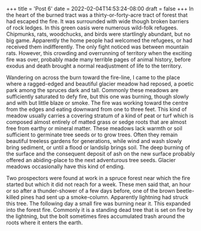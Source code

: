 +++
title = 'Post 6'
date = 2022-02-04T14:53:24-08:00
draft = false
+++
In the heart of the burned tract was a thirty-or-forty-acre tract of forest that had escaped the fire. It was surrounded with wide though broken barriers of rock ledges. In this green oasis were numerous wild-folk refugees. Chipmunks, rats, woodchucks, and birds were startlingly abundant, but no big game. Apparently the home people had welcomed the refugees, or had received them indifferently. The only fight noticed was between mountain rats. However, this crowding and overrunning of territory when the exciting fire was over, probably made many terrible pages of animal history, before exodus and death brought a normal readjustment of life to the territory.

Wandering on across the burn toward the fire-line, I came to the place where a ragged-edged and beautiful glacier meadow had reposed, a poetic park among the spruces dark and tall. Commonly these meadows are sufficiently saturated to defy fire, but this one was burning, though slowly and with but little blaze or smoke. The fire was working toward the centre from the edges and eating downward from one to three feet. This kind of meadow usually carries a covering stratum of a kind of peat or turf which is composed almost entirely of matted grass or sedge roots that are almost free from earthy or mineral matter. These meadows lack warmth or soil sufficient to germinate tree seeds or to grow trees. Often they remain beautiful treeless gardens for generations, while wind and wash slowly bring sediment, or until a flood or landslip brings soil. The deep burning of the surface and the consequent deposit of ash on the new surface probably offered an abiding-place to the next adventurous tree seeds. Glacier meadows occasionally have this kind of ending.

Two prospectors were found at work in a spruce forest near which the fire started but which it did not reach for a week. These men said that, an hour or so after a thunder-shower of a few days before, one of the brown beetle-killed pines had sent up a smoke-column. Apparently lightning had struck this tree. The following day a small fire was burning near it. This expanded into the forest fire. Commonly it is a standing dead tree that is set on fire by the lightning, but the bolt sometimes fires accumulated trash around the roots where it enters the earth.
